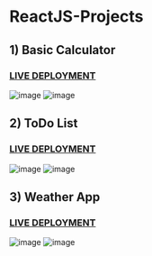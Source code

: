 # ReactJS-Projects

## 1) Basic Calculator
### [LIVE DEPLOYMENT]()

![image]()
![image]()

## 2) ToDo List
### [LIVE DEPLOYMENT]()

![image]()
![image]()

## 3) Weather App
### [LIVE DEPLOYMENT]()

![image]()
![image]()